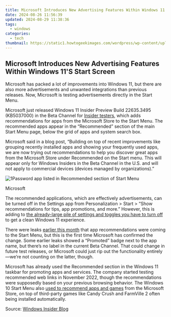 ```yaml
---
title: Microsoft Introduces New Advertising Features Within Windows 11'S Start Screen
date: 2024-08-26 11:56:39
updated: 2024-08-29 11:38:36
tags:
  - windows
categories:
  - tech
thumbnail: https://static1.howtogeekimages.com/wordpress/wp-content/uploads/2024/01/windows-11-logo.jpg
---
```


## Microsoft Introduces New Advertising Features Within Windows 11'S Start Screen

Microsoft has packed a lot of improvements into Windows 11, but there are also more advertisements and unwanted integrations than previous releases. Now, Microsoft is testing advertisements directly in the Start Menu.

 Microsoft just released Windows 11 Insider Preview Build 22635.3495 (KB5037000) in the Beta Channel for [Insider testers](https://tiktok-clips.techidaily.com/2024-approved-deciphering-tiktoks-pfp-code-a-thorough-analysis/), which adds recommendations for apps from the Microsoft Store to the Start Menu. The recommended apps appear in the “Recommended” section of the main Start Menu page, below the grid of apps and system search box.

 Microsoft said in a blog post, “Building on top of recent improvements like grouping recently installed apps and showing your frequently used apps, we are now trying out recommendations to help you discover great apps from the Microsoft Store under Recommended on the Start menu. This will appear only for Windows Insiders in the Beta Channel in the U.S. and will not apply to commercial devices (devices managed by organizations).”

![1Password app listed in Recommended section of Start Menu](https://static1.howtogeekimages.com/wordpress/wp-content/uploads/2024/04/untitled.png) 

Microsoft

 The recommended applications, which are effectively advertisements, can be turned off in the Settings app from Personalization > Start > “Show recommendations for tips, app promotions, and more.” However, this is adding to [the already-large pile of settings and toggles you have to turn off](https://screen-mirror.techidaily.com/how-to-cast-apple-iphone-14-to-chromecast-drfone-by-drfone-ios/) to get a clean Windows 11 experience.

 There were leaks [earlier this month](https://www.pcworld.com/article/2300741/even-more-ads-are-coming-to-the-windows-start-menu.html) that app recommendations were coming to the Start Menu, but this is the first time Microsoft has confirmed the change. Some earlier leaks showed a “Promoted” badge next to the app name, but there’s no label in the current Beta Channel. That could change in future test releases, or Microsoft could just rip out the functionality entirely—we’re not counting on the latter, though.

 Microsoft has already used the Recommended section in the Windows 11 taskbar for promoting apps and services. The company started testing recommended web links in November 2022, though the recommendations were supposedly based on your previous browsing behavior. The Windows 10 Start Menu also [used to recommend apps and games](https://facebook-clips.techidaily.com/updated-download-facebook-audio-mp3s/) from the Microsoft Store, on top of third-party games like Candy Crush and FarmVille 2 often being installed automatically.

 Source: [Windows Insider Blog](https://blogs.windows.com/windows-insider/2024/04/12/announcing-windows-11-insider-preview-build-22635-3495-beta-channel/)

<ins class="adsbygoogle"
     style="display:block"
     data-ad-format="autorelaxed"
     data-ad-client="ca-pub-7571918770474297"
     data-ad-slot="1223367746"></ins>



<ins class="adsbygoogle"
     style="display:block"
     data-ad-client="ca-pub-7571918770474297"
     data-ad-slot="8358498916"
     data-ad-format="auto"
     data-full-width-responsive="true"></ins>
